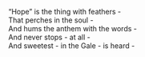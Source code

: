 “Hope” is the thing with feathers -  
That perches in the soul -  
And hums the anthem with the words -  
And never stops - at all -  
And sweetest - in the Gale - is heard -